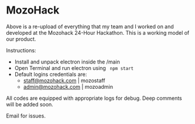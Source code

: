 # MozoHack
Above is a re-upload of everything that my team and I worked on and developed at the Mozohack 24-Hour Hackathon. This is a working model of our product. 

Instructions:
  * Install and unpack electron inside the /main
  * Open Terminal and run electron using ` npm start`
  * Default logins credentials are:
    * staff@mozohack.com | mozostaff
    * admin@mozohack.com | mozoadmin
    
All codes are equipped with appropriate logs for debug. Deep comments will be added soon.

Email for issues.
